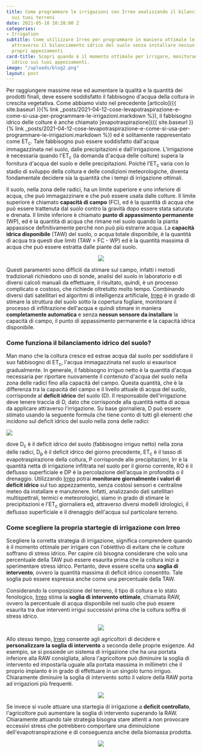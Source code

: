 ```yaml
---
title: Come programmare le irrigazioni con Irreo analizzando il bilanciamento idrico
  sui tuoi terreni
date: 2021-05-10 10:28:00 Z
categories:
- Irrigation
subtitle: Come utilizzare Irreo per programmare in maniera ottimale le irrigazioni
  attraverso il bilanciamento idrico del suolo senza installare nessun sensore sui
  propri appezzamenti
card-title: Scopri quando è il momento ottimale per irrigare, monitorando il bilancio
  idrico sui tuoi appezzamenti.
image: "/uploads/blog2.png"
layout: post
---
```


Per raggiungere massime rese ed aumentare la qualità e la quantità dei prodotti finali, deve essere soddisfatto il fabbisogno d'acqua della coltura in crescita vegetativa.
Come abbiamo visto nel precedente [articolo]({{ site.baseurl }}{% link _posts/2021-04-12-cose-levapotraspirazione-e-come-si-usa-per-programmare-le-irrigazioni.markdown %}), il fabbisogno idrico delle colture è anche chiamato [evapotraspirazione]({{ site.baseurl }}{% link _posts/2021-04-12-cose-levapotraspirazione-e-come-si-usa-per-programmare-le-irrigazioni.markdown %}) ed è solitamente rappresentato come ET<sub>c</sub>.
Tale fabbisogno può essere soddisfatto dall'acqua immagazzinata nel suolo, dalle precipitazioni e dall'irrigazione. L'irrigazione è necessaria quando l'ET<sub>c</sub> (la domanda d'acqua delle colture) supera la fornitura d'acqua del suolo e delle precipitazioni.
Poiché l'ET<sub>c</sub> varia con lo stadio di sviluppo della coltura e delle condizioni meteorologiche, diventa fondamentale decidere sia la quantità che i tempi di irrigazione ottimali.

Il suolo, nella zona delle radici, ha un limite superiore e uno inferiore di acqua, che può immagazzinare e che può essere usata dalle colture. Il limite superiore è chiamato **capacità di campo** (FC), ed è la quantità di acqua che può essere trattenuta dal suolo contro la gravità dopo essere stata saturata e drenata. Il limite inferiore è chiamato **punto di appassimento permanente** (WP), ed è la quantità di acqua che rimane nel suolo quando la pianta appassisce definitivamente perché non può più estrarre acqua. La **capacità idrica disponibile** (TAW) del suolo, o acqua totale disponibile, è la quantità di acqua tra questi due limiti (TAW = FC - WP) ed è la quantità massima di acqua che può essere estratta dalle piante dal suolo.
<p align="center">
<img src="/uploads/Diapositiva2.png">
</p>

Questi paramentri sono difficili da stimare sul campo, infatti i metodi tradizionali richiedono uso di sonde, analisi del suolo in laboratorio e di diversi calcoli manuali da effettuare, il risultato, quindi, è un processo complicato e costoso, che richiede oltretutto molto tempo. Combinando diversi dati satellitari ed algoritmi di intelligenza artificiale, [Irreo](https://irreo.nodriver.ai) è in grado di stimare la struttura del suolo sotto la copertura fogliare, monitorare il processo di infiltrazione dell'acqua e quindi stimare in maniera **completamente automatica** e senza **nessun sensore da installare** la capacità di campo, il punto di appassimento permanente e la capacità idrica disponibile.

### Come funziona il bilanciamento idrico del suolo?
Man mano che la coltura cresce ed estrae acqua dal suolo per soddisfare il suo fabbisogno di ET<sub>c</sub>, l'acqua immagazzinata nel suolo si esaurisce gradualmente. In generale, il fabbisogno irriguo netto è la quantità d'acqua necessaria per riportare nuovamente il contenuto d'acqua del suolo nella zona delle radici fino alla capacità del campo. Questa quantità, che è la differenza tra la capacità del campo e il livello attuale di acqua del suolo, corrisponde al **deficit idrico** del suolo (D). Il responsabile dell'irrigazione deve tenere traccia di D, dato che corrisponde alla quantità netta di acqua da applicare attraverso l'irrigazione. 
Su base giornaliera, D può essere stimato usando la seguente formula che tiene conto di tutti gli elementi che incidono sul deficit idrico del suolo nella zona delle radici:

<img src="/uploads/formula.png" style="margin-bottom: 0;">

dove D<sub>c</sub> è il deficit idrico del suolo (fabbisogno irriguo netto) nella zona delle radici, D<sub>p</sub> è il deficit idrico del giorno precedente, ET<sub>c</sub> è il tasso di evapotraspirazione della coltura, P corrisponde alle precipitazioni, Irr è la quantità netta di irrigazione infiltrata nel suolo per il giorno corrente, RO è il deflusso superficiale e DP è la percolazione dell’acqua in profondità o il drenaggio.
Utilizzando [Irreo](https://irreo.nodriver.ai) potrai **monitorare giornalmente i valori di deficit idrico** sul tuo appezzamento, senza costosi sensori e centraline meteo da installare e manutenere. Infatti, analizzando dati satellitari multispettrali, termici e meteorologici, siamo in grado di stimare le precipitazioni e l'ET<sub>c</sub> giornaliera ed, attraverso diversi modelli idrologici, il deflusso superficiale e il drenaggio dell'acqua sul particolare terreno.

### Come scegliere la propria startegie di irrigazione con Irreo
Scegliere la corretta strategia di irrigazione, significa comprendere quando è il momento ottimale per irrigare con l'obiettivo di evitare che le colture soffrano di stress idrico.
Per capire ciò bisogna considerare che solo una percentuale della TAW può essere esaurita prima che la coltura inizi a sperimentare stress idrico. Pertanto, deve essere scelta una **soglia di intervento**, ovvero la quantità massima di deficit idrico consentito. Tale soglia può essere espressa anche come una percentuale della TAW.

Considerando la composizione del terreno, il tipo di coltura e lo stato fenologico, [Irreo](https://irreo.nodriver.ai) stima la **soglia di intervento ottimale**, chiamata RAW, ovvero la percentuale di acqua disponibile nel suolo che può essere esaurita tra due
interventi irrigui successivi prima che la coltura soffra di stress idrico.

<p align="center">
<img src="/uploads/diapositiva3.gif">
</p>

Allo stesso tempo, [Irreo](https://irreo.nodriver.ai) consente agli agricoltori di decidere e **personalizzare la soglia di intervento** a seconda delle proprie esigenze. Ad esempio, se si possiede un sistema di irrigazione che ha una portata inferiore alla RAW consigliata, allora l'agricoltore può diminuire la soglia di intervento ed impostarla uguale alla portata massima in millimetri che il proprio impianto è in grado di effettuare in un singolo turno irriguo. Chiaramente diminuire la soglia di intervento sotto il valore della RAW porta ad irrigazioni più frequenti. 
<p align="center">
<img src="/uploads/diapositiva4.gif">
</p>

Se invece si vuole attuare una startegia di irrigazione a **deficit controllato**, l'agricoltore può aumentare la soglia di intervento superando la RAW. Chiaramente attuando tale strategia bisogna stare attenti a non provocare eccessivi stress che potrebbero comportare una diminuizione dell'evapotranspirazione e di conseguenza anche della biomassa prodotta.
<p align="center">
<img src="/uploads/diapositiva5.gif">
</p>


